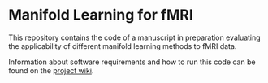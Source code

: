 # Manifold Learning for fMRI

This repository contains the code of a manuscript in preparation evaluating the applicability of different manifold learning methods to fMRI data.

Information about software requirements and how to run this code can be found on the [project wiki](../../wiki).
